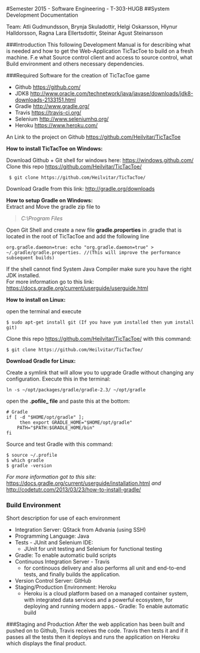 #Semester 2015 - Software Engineering - T-303-HUGB
##System Development Documentation

Team:
Atli Gudmundsson, Brynja Skuladottir, Helgi Oskarsson, Hlynur Halldorsson, Ragna Lara Ellertsdottir, Steinar Agust Steinarsson

###Introduction
This following Development Manual is for describing what is needed and how to get the Web-Application TicTacToe to build on a fresh machine. F.e what Source control client and access to source control, what Build environment and  others necessary dependencies.

###Required Software for the creation of TicTacToe game
* Github https://github.com/
* JDK8 http://www.oracle.com/technetwork/java/javase/downloads/jdk8-downloads-2133151.html 
* Gradle http://www.gradle.org/ 
* Travis https://travis-ci.org/
* Selenium http://www.seleniumhq.org/
* Heroku https://www.heroku.com/

An Link to the project on Github
https://github.com/Heilvitar/TicTacToe

__How to install TicTacToe on Windows:__

Download Github + Git shell for windows here: https://windows.github.com/  
Clone this repo  https://github.com/Heilvitar/TicTacToe/   
> 
```shell
 $ git clone https://github.com/Heilvitar/TicTacToe/ 
```  

Download Gradle from this link: http://gradle.org/downloads

__How to setup Gradle on Windows:__  
Extract and Move the gradle zip file to  
>  _C:\Program Files_ 

Open Git Shell and  create a new file __gradle.properties__ in .gradle that is located in the root of TicTacToe and add the following line  

> 
```shell
org.gradle.daemon=true: echo "org.gradle.daemon=true" > ~/.gradle/gradle.properties. //(This will improve the performance subsequent builds)
```

If the shell cannot find System Java Compiler make sure you have the right JDK installed.  
For more information go to this link:  
https://docs.gradle.org/current/userguide/userguide.html

__How to install on  Linux:__

open the terminal and execute   
>
```shell
$ sudo apt-get install git (If you have yum installed then yum install git)
```

Clone this repo  https://github.com/Heilvitar/TicTacToe/ with this command:  
> 
```shell 
$ git clone https://github.com/Heilvitar/TicTacToe/ 
```  

__Download Gradle for Linux:__

Create a symlink that will allow you to upgrade Gradle without changing any configuration. Execute this in the terminal:

```shell
ln -s ~/opt/packages/gradle/gradle-2.3/ ~/opt/gradle
```
open the **.pofile_ file** and paste this at the bottom:

```shell
# Gradle
if [ -d "$HOME/opt/gradle" ];
     then export GRADLE_HOME="$HOME/opt/gradle"
    PATH="$PATH:$GRADLE_HOME/bin"
fi
```
Source and test Gradle with this command:
```shell
$ source ~/.profile
$ which gradle
$ gradle -version
```  

_For more information got to this site:_
https://docs.gradle.org/current/userguide/installation.html
_and_
http://codetutr.com/2013/03/23/how-to-install-gradle/

### Build Environment

Short description for use of each environment
- Integration Server: QStack from Advania (using SSH)
- Programming Language:  Java
- Tests -  JUnit and Selenium IDE:
  * JUnit for unit testing and Selenium  for functional testing
- Gradle: To enable automatic build scripts
- Continuous Integration Server - Travis
  * for continouos delivery and also performs all unit and end-to-end tests, and finally builds the application.
- Version Control Server: GitHub
- Staging/Production Environment: Heroku
  *  Heroku is a cloud platform based on a managed container system, with integrated data services and a powerful ecosystem, for deploying and running modern apps.- Gradle: To enable automatic build  

###Staging and Production
After the web application has been built and pushed on to Github, Travis receives the code. Travis then tests it and if it passes all the tests then it deploys and runs the application on Heroku which displays the final product. 
